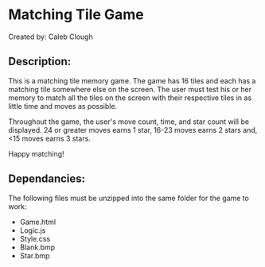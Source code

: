 # Matching Tile Game

Created by: Caleb Clough

## Description:

This is a matching tile memory game. The game has 16 tiles and each has a matching tile somewhere else on the screen. The user must test his or her memory to match all the tiles on the screen with their respective tiles in as little time and moves as possible.

Throughout the game, the user's move count, time, and star count will be displayed. 24 or greater moves earns 1 star, 16-23 moves earns 2 stars and, <15 moves earns 3 stars.

Happy matching!

## Dependancies:

The following files must be unzipped into the same folder for the game to work:

* Game.html
* Logic.js
* Style.css
* Blank.bmp
* Star.bmp
